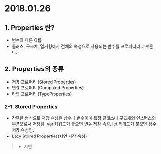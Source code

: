 # 2018.01.26
## 1. Properties 란?
- 변수의 다른 이름
- 클래스, 구조체, 열거형에서 전체의 속성으로 사용되는 변수를 프로퍼티라고 부른다.

## 2. Properties의 종류
- 저장 프로퍼티 (Stored Properties)
- 연산 프로퍼티 (Computed Properties)
- 타입 프로퍼티 (TypeProperties)

### 2-1. Stored Properties
- 간단한 형식으로 저장 속성은 상수나 변수이며 특정 클래스나 구조체의 인스턴스의 부분으로서 저장됨. var 키워드가 붙으면 변수 저장 속성, let 키워드가 붙으면 상수 저장 속성임.
- Lazy Stored Properties(지연 저장 속성)<br>
>- 지연
